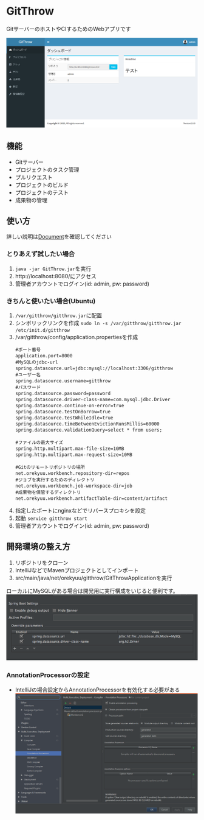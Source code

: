 # GitThrow
GitサーバーのホストやCIするためのWebアプリです

![img](img/screenshot.png)  

## 機能  
- Gitサーバー
- プロジェクトのタスク管理
- プルリクエスト
- プロジェクトのビルド
- プロジェクトのテスト
- 成果物の管理

## 使い方  
詳しい説明は[Document](./document/Document.md)を確認してください

### とりあえず試したい場合  
1. `java -jar GitThrow.jar`を実行
1. http://localhost:8080/にアクセス
1. 管理者アカウントでログイン(id: admin, pw: password)

### きちんと使いたい場合(Ubuntu)
1. `/var/gitthrow/gitthrow.jar`に配置
1. シンボリックリンクを作成
    `sudo ln -s /var/gitthrow/gitthrow.jar /etc/init.d/gitthrow`
1. /var/gitthrow/config/application.propertiesを作成
    ``` properties
    #ポート番号
    application.port=8000
    #MySQLのjdbc-url
    spring.datasource.url=jdbc:mysql://localhost:3306/gitthrow
    #ユーザー名
    spring.datasource.username=gitthrow
    #パスワード
    spring.datasource.password=password
    spring.datasource.driver-class-name=com.mysql.jdbc.Driver
    spring.datasource.continue-on-error=true
    spring.datasource.testOnBorrow=true
    spring.datasource.testWhileIdle=true
    spring.datasource.timeBetweenEvictionRunsMillis=60000
    spring.datasource.validationQuery=select * from users;
    
    #ファイルの最大サイズ
    spring.http.multipart.max-file-size=10MB
    spring.http.multipart.max-request-size=10MB
    
    #Gitのリモートリポジトリの場所
    net.orekyuu.workbench.repository-dir=repos
    #ジョブを実行するためのディレクトリ
    net.orekyuu.workbench.job-workspace-dir=job
    #成果物を保管するディレクトリ
    net.orekyuu.workbench.artifactTable-dir=content/artifact
    ```
1. 指定したポートにnginxなどでリバースプロキシを設定
1. 起動 `service gitthrow start`
1. 管理者アカウントでログイン(id: admin, pw: password)

## 開発環境の整え方  
1. リポジトリをクローン
1. IntelliJなどでMavenプロジェクトとしてインポート
1. src/main/java/net/orekyuu/gitthrow/GitThrowApplicationを実行
  
ローカルにMySQLがある場合は開発用に実行構成をいじると便利です。  
![img](img/dev-setting.png)

### AnnotationProcessorの設定
- IntelliJの場合設定からAnnotationProcessorを有効化する必要がある
![img](img/intellij_annotation.png)
